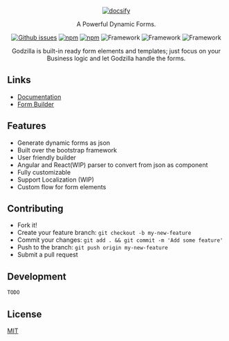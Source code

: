 <p align="center">
  <a href="">
    <img alt="docsify" src="https://user-images.githubusercontent.com/4659608/190292887-ac6482d9-dc0c-4534-b032-4d704a0322be.png">
  </a>
</p>

<p align="center">
  A Powerful Dynamic Forms.
</p>

<p align="center">
  <a href="https://github.com/alhazmy13/godzilla/issues"><img alt="Github issues" src="https://img.shields.io/github/issues-raw/alhazmy13/godizlla?style=flat-square"></a>
  <a href="https://www.npmjs.com/package/@godzilla/core"><img alt="npm" src="https://img.shields.io/npm/v/@godzilla-forms/core?label=npm%2Fcore&style=flat-square"></a>
  <a href="https://www.npmjs.com/package/@godzilla/core"><img alt="npm" src="https://img.shields.io/npm/v/@godzilla-forms/parser?label=npm%2Fparser&style=flat-square"></a>
  <img alt="Framework" src="https://img.shields.io/badge/Freamwork-Angular-brightgreen?style=flat-square"> 
  <img alt="Framework" src="https://img.shields.io/badge/Freamwork-React|WIP-blue?style=flat-square">
  <img alt="Framework" src="https://api.netlify.com/api/v1/badges/d4f3a8cf-f3aa-404c-86f6-bfa3b95ebb59/deploy-status">
</p>

<p align="center">Godzilla is built-in ready form elements and templates; just focus on your Business logic and let Godzilla handle the
forms.</p>


## Links

- [Documentation](https://doc.godzilla-forms.io)
- [Form Builder](https://godzilla-forms.io)


## Features

- Generate dynamic forms as json
- Built over the bootstrap framework
- User friendly builder
- Angular and React(WIP) parser to convert from json as component
- Fully customizable
- Support Localization (WIP)
- Custom flow for form elements

## Contributing

- Fork it!
- Create your feature branch: `git checkout -b my-new-feature`
- Commit your changes: `git add . && git commit -m 'Add some feature'`
- Push to the branch: `git push origin my-new-feature`
- Submit a pull request

## Development

```bash
TODO
```


## License

[MIT](LICENSE)
